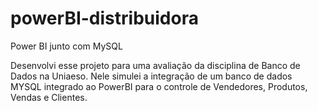 # powerBI-distribuidora
Power BI junto com MySQL

Desenvolvi esse projeto para uma avaliação da disciplina de Banco de Dados na Uniaeso. Nele simulei a integração de um banco de dados MYSQL integrado ao PowerBI para o controle de Vendedores, Produtos, Vendas e Clientes.
